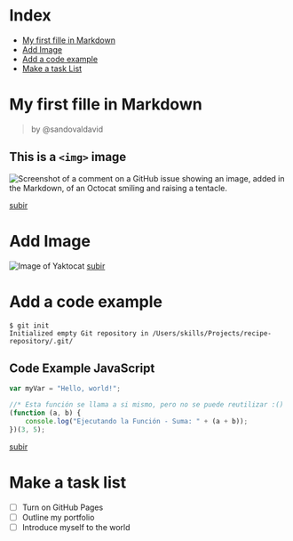 <a name="top"></a>
# Index
- [My first fille in Markdown](#item1)
- [Add Image](#item2)
- [Add a code example](#item3)
- [Make a task List](#item4)

<a name="item1"></a>
# My first fille in Markdown
> by @sandovaldavid
## This is a `<img>` image
![Screenshot of a comment on a GitHub issue showing an image, added in the Markdown, of an Octocat smiling and raising a tentacle.](https://myoctocat.com/assets/images/base-octocat.svg)

[subir](#top)

<a name="item2"></a>
# Add Image
![Image of Yaktocat](https://octodex.github.com/images/yaktocat.png)
[subir](#top)

<a name="item3"></a>
# Add a code example
```
$ git init
Initialized empty Git repository in /Users/skills/Projects/recipe-repository/.git/
```
## Code Example JavaScript
``` javascript
var myVar = "Hello, world!";
```
``` javascript
//* Esta función se llama a si mismo, pero no se puede reutilizar :()
(function (a, b) {
    console.log("Ejecutando la Función - Suma: " + (a + b));
})(3, 5);
```
[subir](#top)

<a name="item4"></a>
# Make a task list
- [ ] Turn on GitHub Pages
- [ ] Outline my portfolio
- [ ] Introduce myself to the world
